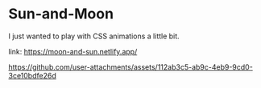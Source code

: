 # Sun-and-Moon

I just wanted to play with CSS animations a little bit.

link: https://moon-and-sun.netlify.app/

https://github.com/user-attachments/assets/112ab3c5-ab9c-4eb9-9cd0-3ce10bdfe26d






